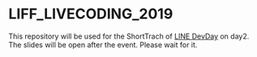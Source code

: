 # LIFF_LIVECODING_2019

This repository will be used for the ShortTrach of [LINE DevDay](https://linedevday.linecorp.com/jp/2019/) on day2. The slides will be open after the event. Please wait for it.
